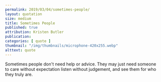 ```yaml
---
permalink: 2019/03/04/sometimes-people/
layout: quotation
size: medium
title: Sometimes People
published: true
attribution: Kristen Butler
publication:
categories: [ quote ]
thumbnail: "/img/thumbnails/microphone-420x255.webp"
alttext: quote
---
```


Sometimes people don't need help or advice. They may just need 
someone to care without expectation listen without judgement, and 
see them for who they truly are.
